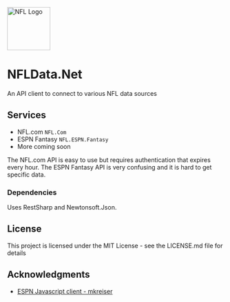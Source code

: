<img src="https://raw.githubusercontent.com/brianbaldner/NFL.net/master/files/nfllogo.png" alt="NFL Logo" width="100"/>

# NFLData.Net

An API client to connect to various NFL data sources

## Services
* NFL.com `NFL.Com`
* ESPN Fantasy `NFL.ESPN.Fantasy`
* More coming soon

The NFL.com API is easy to use but requires authentication that expires every hour. The ESPN Fantasy API is very confusing and it is hard to get specific data. 

### Dependencies

Uses RestSharp and Newtonsoft.Json.


## License

This project is licensed under the MIT License - see the LICENSE.md file for details

## Acknowledgments

* [ESPN Javascript client - mkreiser](https://github.com/mkreiser/ESPN-Fantasy-Football-API)
